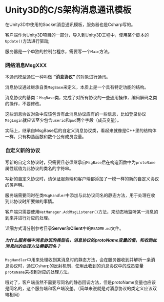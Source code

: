 # Unity3D的C/S架构消息通讯模板
在Unity3D中使用的Socket消息通讯模板，服务器也是Csharp写的。

客户端作为Unity3D项目的一部分，导入到Unity3D工程中，使用某个脚本的`Update()`方法进行驱动;  

服务器是一个单独的控制台程序，需要写一个`Main`方法。

### 网络消息MsgXXX

本通讯模型通过一种叫做 **“消息协议”** 的对象进行通讯。

消息协议通过继承自类`MsgBase`来定义，本质上是一个具有特定功能的结构。

消息协议的基类：`MsgBase`类，完成了对所有协议的一些通用操作，编码解码之类的操作，不要修改。

这些消息协议对象中应该包含有此消息协议应有的一些信息，比如登录协议`MsgLogin`就应该至少包含`userid`和`pwd`两个字段（成员变量）。

实际上，继承自MsgBase后的自定义消息协议类，看起来就像是C++里的结构体一样，只有构造函数和数个公有成员变量。

### 自定义新的协议

写新的自定义协议时，只需要且必须继承自`MsgBase`后在构造函数中为`protoName`属性赋值为此协议的类名的字符串。

写新的自定义协议时，请保证服务端和客户端都添加了一模一样的新的自定义协议的类声明。

服务端需要同时在类`MsgHandler`中添加与此协议同名的静态方法，用于处理在收到此协议时所要做的事情。

客户端只需要使用`NetManager.AddMsgListener()`方法，来动态地监听某一消息的到来并进行对应的处理。

详细方式请分别参考目录**Server**和**Client**中的`README.md`文件。

##### 为什么服务端中消息协议的类型名，消息协议的protoName变量的值，和收到此消息时的处理方法需要同名？

`MsgHandler`中用来处理收到某消息时的静态方法，会在服务器收到并解析一条消息协议时，通过Csharp的反射机制，使用此收到的消息协议中的成员变量`protoName`来找到对应的处理方法。

哦对了，客户端虽然不需要写同名的静态回调方法，但是protoName变量也应该是同名的，这个服务端和客户端没差。（简单来说就是对消息协议的类定义应该双端相同）
